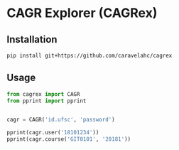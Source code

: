 CAGR Explorer (CAGRex)
======================

Installation
------------
```bash
pip install git+https://github.com/caravelahc/cagrex
```

Usage
-----
```python
from cagrex import CAGR
from pprint import pprint


cagr = CAGR('id.ufsc', 'password')

pprint(cagr.user('18101234'))
pprint(cagr.course('GIT0101', '20181'))
```

